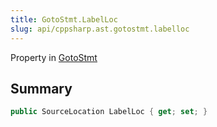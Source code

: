 ```yaml
---
title: GotoStmt.LabelLoc
slug: api/cppsharp.ast.gotostmt.labelloc
---
```

Property in [GotoStmt](/api/cppsharp/ast/gotostmt)

## Summary



```csharp
public SourceLocation LabelLoc { get; set; }
```


